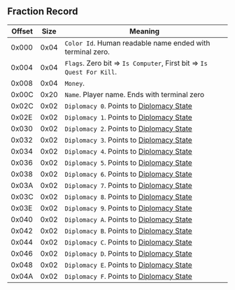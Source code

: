 ## Fraction Record

 Offset | Size | Meaning
--------|------|--------
0x000 | 0x04 | `Color Id`. Human readable name ended with terminal zero.
0x004 | 0x04 | `Flags`. Zero bit => `Is Computer`, First bit => `Is Quest For Kill`.
0x008 | 0x04 | `Money`.
0x00C | 0x20 | `Name`. Player name. Ends with terminal zero
0x02C | 0x02 | `Diplomacy 0`. Points to [Diplomacy State](../../Enumerations/ALM/DiplomacyState.md)
0x02E | 0x02 | `Diplomacy 1`. Points to [Diplomacy State](../../Enumerations/ALM/DiplomacyState.md)
0x030 | 0x02 | `Diplomacy 2`. Points to [Diplomacy State](../../Enumerations/ALM/DiplomacyState.md)
0x032 | 0x02 | `Diplomacy 3`. Points to [Diplomacy State](../../Enumerations/ALM/DiplomacyState.md)
0x034 | 0x02 | `Diplomacy 4`. Points to [Diplomacy State](../../Enumerations/ALM/DiplomacyState.md)
0x036 | 0x02 | `Diplomacy 5`. Points to [Diplomacy State](../../Enumerations/ALM/DiplomacyState.md)
0x038 | 0x02 | `Diplomacy 6`. Points to [Diplomacy State](../../Enumerations/ALM/DiplomacyState.md)
0x03A | 0x02 | `Diplomacy 7`. Points to [Diplomacy State](../../Enumerations/ALM/DiplomacyState.md)
0x03C | 0x02 | `Diplomacy 8`. Points to [Diplomacy State](../../Enumerations/ALM/DiplomacyState.md)
0x03E | 0x02 | `Diplomacy 9`. Points to [Diplomacy State](../../Enumerations/ALM/DiplomacyState.md)
0x040 | 0x02 | `Diplomacy A`. Points to [Diplomacy State](../../Enumerations/ALM/DiplomacyState.md)
0x042 | 0x02 | `Diplomacy B`. Points to [Diplomacy State](../../Enumerations/ALM/DiplomacyState.md)
0x044 | 0x02 | `Diplomacy C`. Points to [Diplomacy State](../../Enumerations/ALM/DiplomacyState.md)
0x046 | 0x02 | `Diplomacy D`. Points to [Diplomacy State](../../Enumerations/ALM/DiplomacyState.md)
0x048 | 0x02 | `Diplomacy E`. Points to [Diplomacy State](../../Enumerations/ALM/DiplomacyState.md)
0x04A | 0x02 | `Diplomacy F`. Points to [Diplomacy State](../../Enumerations/ALM/DiplomacyState.md)
